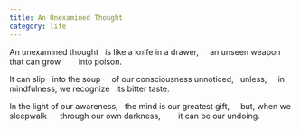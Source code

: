 ```yaml
---
title: An Unexamined Thought
category: life
---
```

An unexamined thought
  is like a knife in a drawer,
    an unseen weapon
       that can grow
       into poison.

It can slip
  into the soup
    of our consciousness
unnoticed,
  unless,
    in mindfulness,
we recognize
  its bitter taste.

In the light of our awareness,
  the mind is our greatest gift,
    but, when we sleepwalk
       through our own darkness,
       it can be our undoing.
